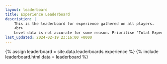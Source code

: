 ```yaml
---
layout: leaderboard
title: Experience Leaderboard
description: |
    This is the leaderboard for experience gathered on all players.
    <br>
    Level data is not accurate for some reason. Prioritise 'Total Experience' when referring to levelling data.
last_updated: 2024-02-19 23:16:00 +0000
---
```


{% assign leaderboard = site.data.leaderboards.experience %}
{% include leaderboard.html data = leaderboard %}
